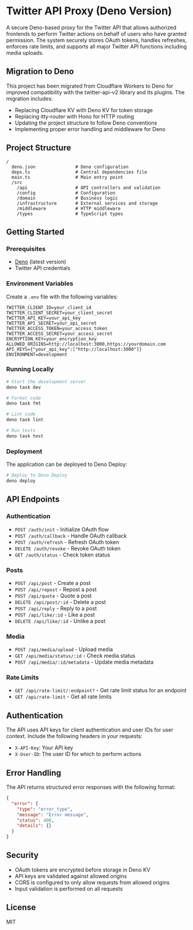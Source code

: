 # Twitter API Proxy (Deno Version)

A secure Deno-based proxy for the Twitter API that allows authorized frontends to perform Twitter actions on behalf of users who have granted permission. The system securely stores OAuth tokens, handles refreshes, enforces rate limits, and supports all major Twitter API functions including media uploads.

## Migration to Deno

This project has been migrated from Cloudflare Workers to Deno for improved compatibility with the twitter-api-v2 library and its plugins. The migration includes:

- Replacing Cloudflare KV with Deno KV for token storage
- Replacing itty-router with Hono for HTTP routing
- Updating the project structure to follow Deno conventions
- Implementing proper error handling and middleware for Deno

## Project Structure

```
/
  deno.json               # Deno configuration
  deps.ts                 # Central dependencies file
  main.ts                 # Main entry point
  /src
    /api                  # API controllers and validation
    /config               # Configuration
    /domain               # Business logic
    /infrastructure       # External services and storage
    /middleware           # HTTP middleware
    /types                # TypeScript types
```

## Getting Started

### Prerequisites

- [Deno](https://deno.land/) (latest version)
- Twitter API credentials

### Environment Variables

Create a `.env` file with the following variables:

```
TWITTER_CLIENT_ID=your_client_id
TWITTER_CLIENT_SECRET=your_client_secret
TWITTER_API_KEY=your_api_key
TWITTER_API_SECRET=your_api_secret
TWITTER_ACCESS_TOKEN=your_access_token
TWITTER_ACCESS_SECRET=your_access_secret
ENCRYPTION_KEY=your_encryption_key
ALLOWED_ORIGINS=http://localhost:3000,https://yourdomain.com
API_KEYS={"your_api_key":["http://localhost:3000"]}
ENVIRONMENT=development
```

### Running Locally

```bash
# Start the development server
deno task dev

# Format code
deno task fmt

# Lint code
deno task lint

# Run tests
deno task test
```

### Deployment

The application can be deployed to Deno Deploy:

```bash
# Deploy to Deno Deploy
deno deploy
```

## API Endpoints

### Authentication

- `POST /auth/init` - Initialize OAuth flow
- `POST /auth/callback` - Handle OAuth callback
- `POST /auth/refresh` - Refresh OAuth token
- `DELETE /auth/revoke` - Revoke OAuth token
- `GET /auth/status` - Check token status

### Posts

- `POST /api/post` - Create a post
- `POST /api/repost` - Repost a post
- `POST /api/quote` - Quote a post
- `DELETE /api/post/:id` - Delete a post
- `POST /api/reply` - Reply to a post
- `POST /api/like/:id` - Like a post
- `DELETE /api/like/:id` - Unlike a post

### Media

- `POST /api/media/upload` - Upload media
- `GET /api/media/status/:id` - Check media status
- `POST /api/media/:id/metadata` - Update media metadata

### Rate Limits

- `GET /api/rate-limit/:endpoint?` - Get rate limit status for an endpoint
- `GET /api/rate-limit` - Get all rate limits

## Authentication

The API uses API keys for client authentication and user IDs for user context. Include the following headers in your requests:

- `X-API-Key`: Your API key
- `X-User-ID`: The user ID for which to perform actions

## Error Handling

The API returns structured error responses with the following format:

```json
{
  "error": {
    "type": "error_type",
    "message": "Error message",
    "status": 400,
    "details": {}
  }
}
```

## Security

- OAuth tokens are encrypted before storage in Deno KV
- API keys are validated against allowed origins
- CORS is configured to only allow requests from allowed origins
- Input validation is performed on all requests

## License

MIT
